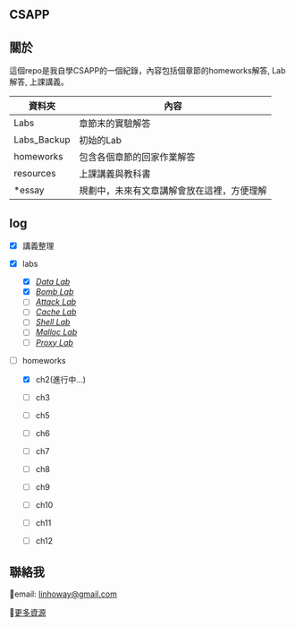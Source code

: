 ## CSAPP

## 關於

這個repo是我自學CSAPP的一個紀錄，內容包括個章節的homeworks解答, Lab解答, 上課講義。


| 資料夾      | 內容                                       |
| ------------- | -------------------------------------------- |
| Labs        | 章節末的實驗解答                           |
| Labs_Backup | 初始的Lab                                  |
| homeworks   | 包含各個章節的回家作業解答                 |
| resources   | 上課講義與教科書                           |
| *essay      | 規劃中，未來有文章講解會放在這裡，方便理解 |

## log

* [x] 講義整理

* [X] labs

  * [X] [*Data Lab*](http://csapp.cs.cmu.edu/im/labs/datalab.tar)
  * [x] [*Bomb Lab*](http://csapp.cs.cmu.edu/im/labs/bomblab.tar)
  * [ ] [*Attack Lab*](http://csapp.cs.cmu.edu/im/labs/attacklab.tar)
  * [ ] [*Cache Lab*](http://csapp.cs.cmu.edu/im/labs/cachelab.tar)
  * [ ] [*Shell Lab*](http://csapp.cs.cmu.edu/im/labs/shlab.tar)
  * [ ] [*Malloc Lab*](http://csapp.cs.cmu.edu/im/labs/malloclab.tar)
  * [ ] [*Proxy Lab*](http://csapp.cs.cmu.edu/im/labs/proxylab.tar)
  
* [ ] homeworks

  * [x] ch2(進行中...)
  * [ ] ch3
  * [ ] ch5
  * [ ] ch6
  * [ ] ch7
  * [ ] ch8
  * [ ] ch9
  * [ ] ch10
  * [ ] ch11
  * [ ] ch12
  
  

## 聯絡我

📌email: linhoway@gmail.com

📌[更多資源](https://equinox-mahogany-b74.notion.site/CMU-15-213-Intro-to-Computer-Systems-c0d76b0ec3f840ff8f5c46113a9b43c3)
